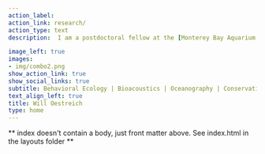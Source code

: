 ```yaml
---
action_label: 
action_link: research/
action_type: text
description:  I am a postdoctoral fellow at the [Monterey Bay Aquarium Research Institute (MBARI)](https://www.mbari.org/), where I explore animal behavior in dynamic and changing ecosystems. I address both theoretical and applied questions in this area by combining approaches from behavioral ecology, bioacoustics, oceanography, and conservation science. <br/><br/> Previously, I completed a PhD in [Biology at Stanford University](https://hopkinsmarinestation.stanford.edu/) (2022), BS and MS degrees in [Environmental Engineering at Northwestern University](https://www.mccormick.northwestern.edu/civil-environmental/research/areas/ecosystems.html) (2015), and held positions at the [Woods Hole Oceanographic Institution](https://www.whoi.edu/) and the [Natural Resources Defense Council](https://www.nrdc.org/).<br/><br/><br/><br/><br/><br/><br/><br/><br/><br/><br/><br/>

image_left: true
images:
- img/combo2.png
show_action_link: true
show_social_links: true
subtitle: Behavioral Ecology | Bioacoustics | Oceanography | Conservation Science
text_align_left: true
title: Will Oestreich
type: home
---
```


** index doesn't contain a body, just front matter above.
See index.html in the layouts folder **
